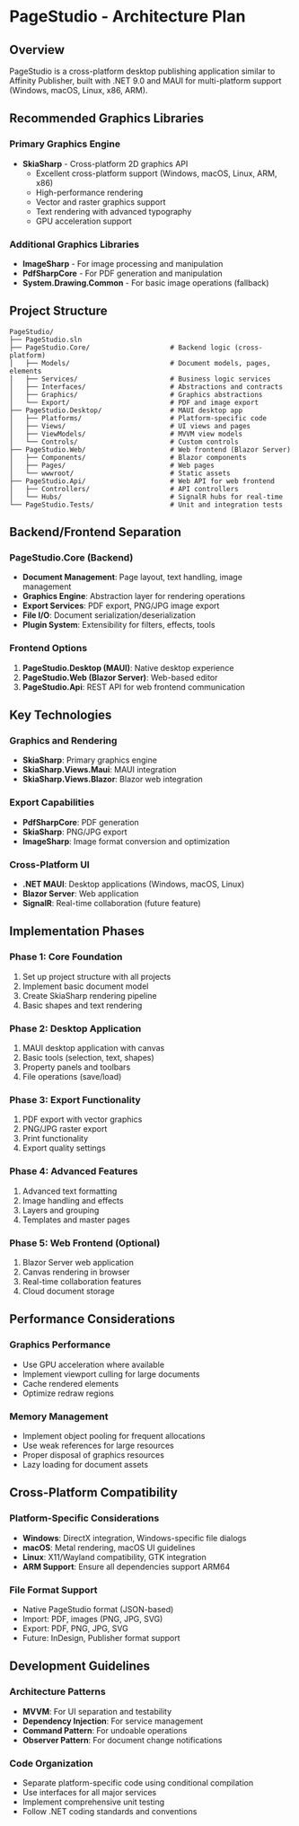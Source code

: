 # PageStudio - Architecture Plan

## Overview
PageStudio is a cross-platform desktop publishing application similar to Affinity Publisher, built with .NET 9.0 and MAUI for multi-platform support (Windows, macOS, Linux, x86, ARM).

## Recommended Graphics Libraries

### Primary Graphics Engine
- **SkiaSharp** - Cross-platform 2D graphics API
  - Excellent cross-platform support (Windows, macOS, Linux, ARM, x86)
  - High-performance rendering
  - Vector and raster graphics support
  - Text rendering with advanced typography
  - GPU acceleration support

### Additional Graphics Libraries
- **ImageSharp** - For image processing and manipulation
- **PdfSharpCore** - For PDF generation and manipulation
- **System.Drawing.Common** - For basic image operations (fallback)

## Project Structure

```
PageStudio/
├── PageStudio.sln
├── PageStudio.Core/                    # Backend logic (cross-platform)
│   ├── Models/                         # Document models, pages, elements
│   ├── Services/                       # Business logic services
│   ├── Interfaces/                     # Abstractions and contracts
│   ├── Graphics/                       # Graphics abstractions
│   └── Export/                         # PDF and image export
├── PageStudio.Desktop/                 # MAUI desktop app
│   ├── Platforms/                      # Platform-specific code
│   ├── Views/                          # UI views and pages
│   ├── ViewModels/                     # MVVM view models
│   └── Controls/                       # Custom controls
├── PageStudio.Web/                     # Web frontend (Blazor Server)
│   ├── Components/                     # Blazor components
│   ├── Pages/                          # Web pages
│   └── wwwroot/                        # Static assets
├── PageStudio.Api/                     # Web API for web frontend
│   ├── Controllers/                    # API controllers
│   └── Hubs/                           # SignalR hubs for real-time
└── PageStudio.Tests/                   # Unit and integration tests
```

## Backend/Frontend Separation

### PageStudio.Core (Backend)
- **Document Management**: Page layout, text handling, image management
- **Graphics Engine**: Abstraction layer for rendering operations
- **Export Services**: PDF export, PNG/JPG image export
- **File I/O**: Document serialization/deserialization
- **Plugin System**: Extensibility for filters, effects, tools

### Frontend Options
1. **PageStudio.Desktop (MAUI)**: Native desktop experience
2. **PageStudio.Web (Blazor Server)**: Web-based editor
3. **PageStudio.Api**: REST API for web frontend communication

## Key Technologies

### Graphics and Rendering
- **SkiaSharp**: Primary graphics engine
- **SkiaSharp.Views.Maui**: MAUI integration
- **SkiaSharp.Views.Blazor**: Blazor web integration

### Export Capabilities
- **PdfSharpCore**: PDF generation
- **SkiaSharp**: PNG/JPG export
- **ImageSharp**: Image format conversion and optimization

### Cross-Platform UI
- **.NET MAUI**: Desktop applications (Windows, macOS, Linux)
- **Blazor Server**: Web application
- **SignalR**: Real-time collaboration (future feature)

## Implementation Phases

### Phase 1: Core Foundation
1. Set up project structure with all projects
2. Implement basic document model
3. Create SkiaSharp rendering pipeline
4. Basic shapes and text rendering

### Phase 2: Desktop Application
1. MAUI desktop application with canvas
2. Basic tools (selection, text, shapes)
3. Property panels and toolbars
4. File operations (save/load)

### Phase 3: Export Functionality
1. PDF export with vector graphics
2. PNG/JPG raster export
3. Print functionality
4. Export quality settings

### Phase 4: Advanced Features
1. Advanced text formatting
2. Image handling and effects
3. Layers and grouping
4. Templates and master pages

### Phase 5: Web Frontend (Optional)
1. Blazor Server web application
2. Canvas rendering in browser
3. Real-time collaboration features
4. Cloud document storage

## Performance Considerations

### Graphics Performance
- Use GPU acceleration where available
- Implement viewport culling for large documents
- Cache rendered elements
- Optimize redraw regions

### Memory Management
- Implement object pooling for frequent allocations
- Use weak references for large resources
- Proper disposal of graphics resources
- Lazy loading for document assets

## Cross-Platform Compatibility

### Platform-Specific Considerations
- **Windows**: DirectX integration, Windows-specific file dialogs
- **macOS**: Metal rendering, macOS UI guidelines
- **Linux**: X11/Wayland compatibility, GTK integration
- **ARM Support**: Ensure all dependencies support ARM64

### File Format Support
- Native PageStudio format (JSON-based)
- Import: PDF, images (PNG, JPG, SVG)
- Export: PDF, PNG, JPG, SVG
- Future: InDesign, Publisher format support

## Development Guidelines

### Architecture Patterns
- **MVVM**: For UI separation and testability
- **Dependency Injection**: For service management
- **Command Pattern**: For undoable operations
- **Observer Pattern**: For document change notifications

### Code Organization
- Separate platform-specific code using conditional compilation
- Use interfaces for all major services
- Implement comprehensive unit testing
- Follow .NET coding standards and conventions